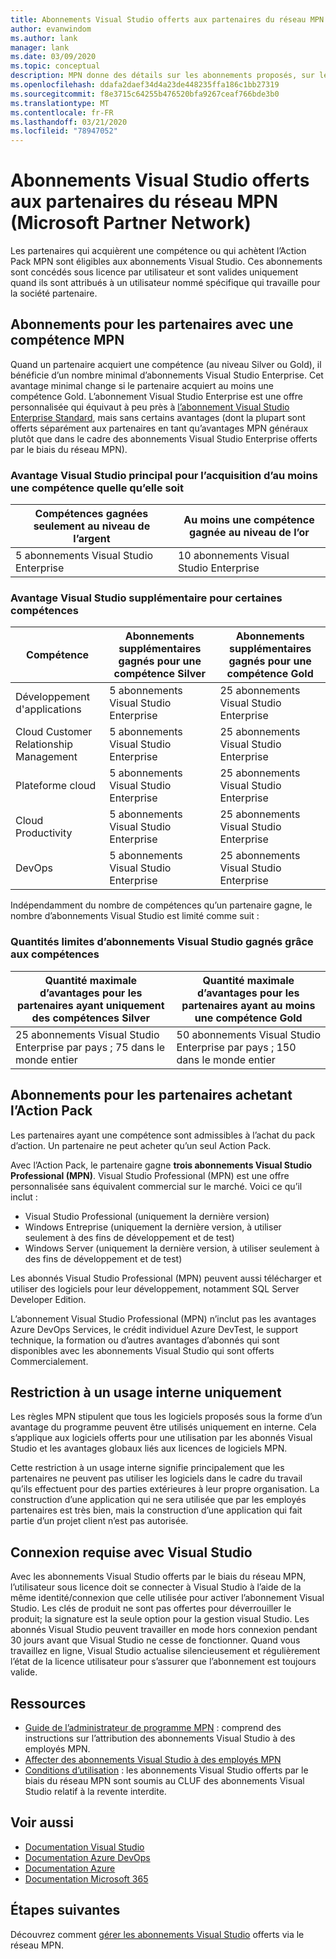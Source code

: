 ```yaml
---
title: Abonnements Visual Studio offerts aux partenaires du réseau MPN (Microsoft Partner Network)
author: evanwindom
ms.author: lank
manager: lank
ms.date: 03/09/2020
ms.topic: conceptual
description: MPN donne des détails sur les abonnements proposés, sur les règles qui s’appliquent et sur le nombre d’abonnements.
ms.openlocfilehash: ddafa2daef34d4a23de448235ffa186c1bb27319
ms.sourcegitcommit: f8e3715c64255b476520bfa9267ceaf766bde3b0
ms.translationtype: MT
ms.contentlocale: fr-FR
ms.lasthandoff: 03/21/2020
ms.locfileid: "78947052"
---
```

# <a name="visual-studio-subscriptions-offered-to-partners-in-the-microsoft-partner-network-mpn"></a>Abonnements Visual Studio offerts aux partenaires du réseau MPN (Microsoft Partner Network)

Les partenaires qui acquièrent une compétence ou qui achètent l’Action Pack MPN sont éligibles aux abonnements Visual Studio. Ces abonnements sont concédés sous licence par utilisateur et sont valides uniquement quand ils sont attribués à un utilisateur nommé spécifique qui travaille pour la société partenaire.

## <a name="subscriptions-for-partners-with-an-mpn-competency"></a>Abonnements pour les partenaires avec une compétence MPN

Quand un partenaire acquiert une compétence (au niveau Silver ou Gold), il bénéficie d’un nombre minimal d’abonnements Visual Studio Enterprise. Cet avantage minimal change si le partenaire acquiert au moins une compétence Gold. L’abonnement Visual Studio Enterprise est une offre personnalisée qui équivaut à peu près à [l’abonnement Visual Studio Enterprise Standard](https://visualstudio.microsoft.com/vs/pricing/), mais sans certains avantages (dont la plupart sont offerts séparément aux partenaires en tant qu’avantages MPN généraux plutôt que dans le cadre des abonnements Visual Studio Enterprise offerts par le biais du réseau MPN).

### <a name="core-visual-studio-benefit-for-earning-at-least-one-competency-of-any-kind"></a>Avantage Visual Studio principal pour l’acquisition d’au moins une compétence quelle qu’elle soit

| Compétences gagnées seulement au niveau de l’argent               | Au moins une compétence gagnée au niveau de l’or   |
|------------------------------------------------------------|----------------------------------------------------|
| 5 abonnements Visual Studio Enterprise                   | 10 abonnements Visual Studio Enterprise          |

### <a name="additional-visual-studio-benefit-for-select-competencies"></a>Avantage Visual Studio supplémentaire pour certaines compétences

| Compétence                                  | Abonnements supplémentaires gagnés pour une compétence **Silver** | Abonnements supplémentaires gagnés pour une compétence **Gold** |
|---------------------------------------------|-----------------------------------------------------------|---------------------------------------------------------|
| Développement d'applications                     | 5 abonnements Visual Studio Enterprise                  | 25 abonnements Visual Studio Enterprise               |
| Cloud Customer Relationship Management      | 5 abonnements Visual Studio Enterprise                  | 25 abonnements Visual Studio Enterprise               |
| Plateforme cloud                              | 5 abonnements Visual Studio Enterprise                  | 25 abonnements Visual Studio Enterprise               |
| Cloud Productivity                          | 5 abonnements Visual Studio Enterprise                  | 25 abonnements Visual Studio Enterprise               |
| DevOps                                      | 5 abonnements Visual Studio Enterprise                  | 25 abonnements Visual Studio Enterprise                |

Indépendamment du nombre de compétences qu’un partenaire gagne, le nombre d’abonnements Visual Studio est limité comme suit :

### <a name="limits-for-visual-studio-subscriptions-earned-through-competencies"></a>Quantités limites d’abonnements Visual Studio gagnés grâce aux compétences

| Quantité maximale d’avantages pour les partenaires ayant uniquement des compétences Silver                   | Quantité maximale d’avantages pour les partenaires ayant au moins une compétence Gold               |
|------------------------------------------------------------------------------|------------------------------------------------------------------------------|
| 25 abonnements Visual Studio Enterprise par pays ; 75 dans le monde entier          | 50 abonnements Visual Studio Enterprise par pays ; 150 dans le monde entier         |

## <a name="subscriptions-for-partners-purchasing-the-action-pack"></a>Abonnements pour les partenaires achetant l’Action Pack

Les partenaires ayant une compétence sont admissibles à l’achat du pack d’action. Un partenaire ne peut acheter qu’un seul Action Pack.

Avec l’Action Pack, le partenaire gagne **trois abonnements Visual Studio Professional (MPN)**. Visual Studio Professional (MPN) est une offre personnalisée sans équivalent commercial sur le marché. Voici ce qu’il inclut :

- Visual Studio Professional (uniquement la dernière version)
- Windows Entreprise (uniquement la dernière version, à utiliser seulement à des fins de développement et de test)
- Windows Server (uniquement la dernière version, à utiliser seulement à des fins de développement et de test)

Les abonnés Visual Studio Professional (MPN) peuvent aussi télécharger et utiliser des logiciels pour leur développement, notamment SQL Server Developer Edition.

L’abonnement Visual Studio Professional (MPN) n’inclut pas les avantages Azure DevOps Services, le crédit individuel Azure DevTest, le support technique, la formation ou d’autres avantages d’abonnés qui sont disponibles avec les abonnements Visual Studio qui sont offerts Commercialement.

## <a name="internal-use-only-restriction"></a>Restriction à un usage interne uniquement

Les règles MPN stipulent que tous les logiciels proposés sous la forme d’un avantage du programme peuvent être utilisés uniquement en interne. Cela s’applique aux logiciels offerts pour une utilisation par les abonnés Visual Studio et les avantages globaux liés aux licences de logiciels MPN.

Cette restriction à un usage interne signifie principalement que les partenaires ne peuvent pas utiliser les logiciels dans le cadre du travail qu’ils effectuent pour des parties extérieures à leur propre organisation. La construction d’une application qui ne sera utilisée que par les employés partenaires est très bien, mais la construction d’une application qui fait partie d’un projet client n’est pas autorisée.

## <a name="sign-in-required-with-visual-studio"></a>Connexion requise avec Visual Studio

Avec les abonnements Visual Studio offerts par le biais du réseau MPN, l’utilisateur sous licence doit se connecter à Visual Studio à l’aide de la même identité/connexion que celle utilisée pour activer l’abonnement Visual Studio. Les clés de produit ne sont pas offertes pour déverrouiller le produit; la signature est la seule option pour la gestion visual Studio. Les abonnés Visual Studio peuvent travailler en mode hors connexion pendant 30 jours avant que Visual Studio ne cesse de fonctionner. Quand vous travaillez en ligne, Visual Studio actualise silencieusement et régulièrement l’état de la licence utilisateur pour s’assurer que l’abonnement est toujours valide.

## <a name="resources"></a>Ressources

- [Guide de l’administrateur de programme MPN](https://assets.microsoft.com/en-us/Program-Administrator-Guide-to-Software-and-Online-Services-Benefits_1.pdf) : comprend des instructions sur l’attribution des abonnements Visual Studio à des employés MPN.
- [Affecter des abonnements Visual Studio à des employés MPN](manage-mpn-subscriptions.md)
- [Conditions d’utilisation](https://www.microsoft.com/useterms/) : les abonnements Visual Studio offerts par le biais du réseau MPN sont soumis au CLUF des abonnements Visual Studio relatif à la revente interdite.


## <a name="see-also"></a>Voir aussi
- [Documentation Visual Studio](https://docs.microsoft.com/visualstudio/)
- [Documentation Azure DevOps](https://docs.microsoft.com/azure/devops/)
- [Documentation Azure](https://docs.microsoft.com/azure/)
- [Documentation Microsoft 365](https://docs.microsoft.com/microsoft-365/)

## <a name="next-steps"></a>Étapes suivantes

Découvrez comment [gérer les abonnements Visual Studio](manage-mpn-subscriptions.md) offerts via le réseau MPN.

